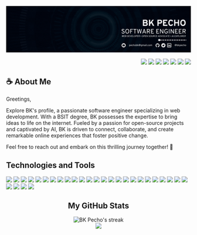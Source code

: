 <img src="./assets/banner.gif" />

<p align=right>
  <a href="https://linkedin.com/in/bkpecho" target="blank"
    ><img
      src="https://img.shields.io/badge/LinkedIn-0077B5?style=flat&logo=linkedin&logoColor=4cfdff&color=black"
  /></a>
  <a href="https://www.twitter.com/bkpecho" target="blank"
    ><img
      src="https://img.shields.io/badge/Twitter-1DA1F2?style=flat&logo=twitter&logoColor=4cfdff&color=black"
  /></a>
  <a href="https://poly.me/bkpecho" target="blank"
    ><img
      src="https://img.shields.io/badge/Polywork-543DE0?style=flat&logo=polywork&logoColor=4cfdff&color=black"
  /></a>
  <a href="https://www.codewars.com/users/bkpecho" target="blank"
    ><img
      src="https://img.shields.io/badge/Codewars-B1361E?style=flat&logo=Codewars&logoColor=4cfdff&color=black"
  /></a>
  <a href="https://leetcode.com/bkpecho/" target="blank"
    ><img
      src="https://img.shields.io/badge/-LeetCode-FFA116?style=flat&logo=LeetCode&logoColor=4cfdff&color=black"
  /></a>
  <a href="https://www.frontendmentor.io/profile/bkpecho" target="blank"
    ><img
      src="https://img.shields.io/static/v1?label=&labelColor=black&message=Frontend Mentor&color=black&style=flat&logo=frontend mentor&logoColor=4cfdff"
  /></a>
  <a href="mailto:pechobk@gmail.com" target="blank"
    ><img
      src="https://img.shields.io/badge/Let's Talk-D14836?style=flat&logo=gmail&logoColor=4cfdff&color=black"
  /></a>
</p>
<h2>☕ About Me</h2>
<p>
Greetings,

Explore BK's profile, a passionate software engineer specializing in web development. With a BSIT degree, BK possesses the expertise to bring ideas to life on the internet. Fueled by a passion for open-source projects and captivated by AI, BK is driven to connect, collaborate, and create remarkable online experiences that foster positive change.

Feel free to reach out and embark on this thrilling journey together! 💎
</p>

<h2>Technologies and Tools</h2>
<p>
   <img
    src="https://img.shields.io/badge/HTML5-E34F26?style=flat&logo=html5&logoColor=white"
  />
  <img
    src="https://img.shields.io/badge/CSS3-1572B6?style=flat&logo=css3&logoColor=white"
  />
  <img
    src="https://img.shields.io/badge/SASS-CC6699?style=flat&logo=sass&logoColor=white"
  />
  <img
    src="https://img.shields.io/badge/JavaScript-323330?style=flat&logo=javascript&logoColor=F7DF1E"
  />
  <img
    src="https://img.shields.io/badge/MongoDB-4EA94B?style=flat&logo=mongodb&logoColor=white"
  />
  <img
    src="https://img.shields.io/badge/Express.js-000000?style=flat&logo=express&logoColor=white"
  />
  <img
    src="https://img.shields.io/badge/React-20232A?style=flat&logo=react&logoColor=61DAFB"
  />
  <img
    src="https://img.shields.io/badge/React_Native-20232A?style=flat&logo=react&logoColor=61DAFB"
  />
  <img
    src="https://img.shields.io/badge/Node.js-339933?style=flat&logo=nodedotjs&logoColor=white"
  />
  <img
    src="https://img.shields.io/badge/Vue.js-35495E?style=flat&logo=vuedotjs&logoColor=4FC08D"
  />
  <img
    src="https://img.shields.io/badge/Firebase-ffca28?style=flat&logo=firebase&logoColor=black"
  />
  <img
    src="https://img.shields.io/badge/Supabase-181818?style=flat&logo=supabase&logoColor=white"
  />
  <img
    src="https://custom-icon-badges.demolab.com/static/v1?label=&labelColor=f89820&message=Java&color=f89820&logoColor=white&style=flat&logo=java"
  />
  <img
    src="https://img.shields.io/badge/MySQL-005C84?style=flat&logo=mysql&logoColor=white"
  />
  <img
    src="https://img.shields.io/badge/SQLite-07405E?style=flat&logo=sqlite&logoColor=white"
  />
  <img
    src="https://img.shields.io/badge/XAMPP-F37623?style=flat&logo=xampp&logoColor=white"
  />
  <img
    src="https://img.shields.io/badge/Android_Studio-3DDC84?style=flat&logo=android-studio&logoColor=white"
  />
  <img
    src="https://img.shields.io/badge/Apache%20Netbeans-1B6AC6?style=flat&logo=apache%20netbeans%20IDE&logoColor=white"
  />
  <img
    src="https://img.shields.io/badge/Eclipse-2C2255?style=flat&logo=eclipse&logoColor=white"
  />
  <img
    src="https://img.shields.io/badge/VS Code-0078D4?style=flat&logo=visual%20studio%20code&logoColor=white"
  />
  <img
    src="https://img.shields.io/badge/Netlify-00C7B7?style=flat&logo=netlify&logoColor=white"
  />
  <img
    src="https://img.shields.io/badge/Vercel-000000?style=flat&logo=vercel&logoColor=white"
  />
  <img
    src="https://img.shields.io/badge/Postman-FF6C37?style=flat&logo=Postman&logoColor=white"
  />
  <img
    src="https://img.shields.io/badge/Git-E44C30?style=flat&logo=git&logoColor=white"
  />
  <img
    src="https://img.shields.io/badge/GitHub-100000?style=flat&logo=github&logoColor=white"
  />
  <img
    src="https://img.shields.io/badge/GitHub%20Pages-222222?style=flat&logo=GitHub%20Pages&logoColor=white"
  />
  <img
    src="https://img.shields.io/badge/Markdown-000000?style=flat&logo=markdown&logoColor=white"
  />
  <img
    src="https://img.shields.io/badge/Linux-FCC624?style=flat&logo=linux&logoColor=black"
  />
  <img
    src="https://img.shields.io/badge/Pop!_OS-48B9C7?style=flat&logo=Pop!_OS&logoColor=white"
  />
</p>

<h2 align=center>My GitHub Stats</h2>
<p align=center>
    <img
      title="🔥 Get streak stats for your profile at git.io/streak-stats"
      alt="BK Pecho's streak"
      src="https://streak-stats.demolab.com/?user=bkpecho&theme=react&background=black&currStreakNum=white&currStreakLabel=white&fire=4cfdff&ring=4cfdff&sideNums=4cfdff&sideLabels=white&dates=3aaded&hide_border=true"
    />
  <br />
  <a href="https://commits.top/philippines_private.html">
    <img
      src="https://img.shields.io/static/v1?label=MOST ACTIVE GITHUB USERS IN PH&labelColor=black&message=Top 1%&color=black&style=for-the-badge&logo=github&logoColor=4cfdff"
    />
  </a>
</p>
